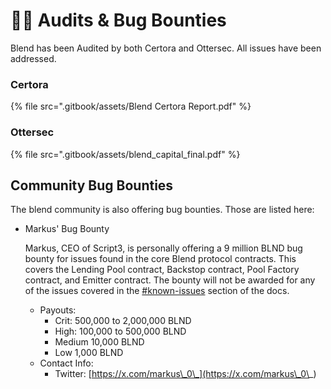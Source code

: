 # 🕵️‍♂️ Audits & Bug Bounties

Blend has been Audited by both Certora and Ottersec. All issues have been addressed.

### Certora



{% file src=".gitbook/assets/Blend Certora Report.pdf" %}

### Ottersec

{% file src=".gitbook/assets/blend_capital_final.pdf" %}

## Community Bug Bounties

The blend community is also offering bug bounties. Those are listed here:

*   Markus' Bug Bounty

    Markus, CEO of Script3, is personally offering a 9 million BLND bug bounty for issues found in the core Blend protocol contracts. This covers the Lending Pool contract, Backstop contract, Pool Factory contract, and Emitter contract. The bounty will not be awarded for any of the issues covered in the [#known-issues](tech-docs/potential-improvements.md#known-issues "mention") section of the docs.

    * Payouts:
      * Crit: 500,000 to 2,000,000 BLND
      * High: 100,000 to 500,000 BLND
      * Medium 10,000 BLND
      * Low 1,000 BLND
    * Contact Info:
      * Twitter: [https://x.com/markus\_0\_](https://x.com/markus\_0\_)

